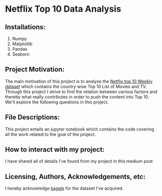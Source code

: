 # Netflix Top 10 Data Analysis
## Installations:
1. Numpy
2. Matplotlib
3. Pandas
4. Seaborn

## Project Motivation:
The main motivation of this project is to analyse the [Netflix top 10 Weekly dataset](https://www.kaggle.com/mikitkanakia/netflix-top-10-weekly-dataset) which contains 
the country wise Top 10 List of Movies and TV. Through this project I strive to find the relation between various factors and thereby what really contributes in order to 
push the content into Top 10. We'll explore the following questions in this project.


## File Descriptions:
This project entails an jupyter notebook which contains the code covering all the work related to the goal of the project.

## How to interact with my project:
I have shared all of details I've found from my project in this medium post 

##  Licensing, Authors, Acknowledgements, etc:
I hereby acknowledge [kaggle](https://www.kaggle.com/mikitkanakia/netflix-top-10-weekly-dataset) for the dataset I've acquired.
